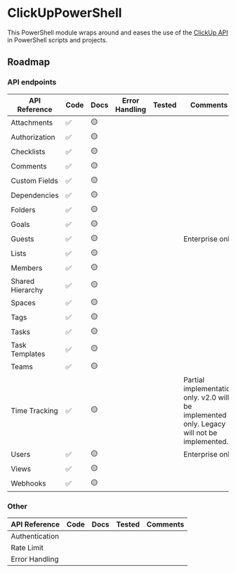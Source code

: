 # ClickUpPowerShell

This PowerShell module wraps around and eases the use of the [ClickUp API](https://clickup.com/api) in PowerShell scripts and projects.

## Roadmap

### API endpoints

| API Reference | Code | Docs | Error Handling | Tested | Comments |
| ------------- | ---- | ---- | --- | ------ | -------- |
| Attachments   | ✅    | 🟡    |   |         |          |
| Authorization | ✅    | 🟡    |   |        |          |
| Checklists    | ✅    | 🟡    |   |         |          |
| Comments      | ✅    | 🟡    |   |         |          |
| Custom Fields | ✅    | 🟡    |   |        |          |
| Dependencies  | ✅    | 🟡    |   |        |          |
| Folders       | ✅    | 🟡    |   |         |          |
| Goals         | ✅    | 🟡    |   |        |          |
| Guests        | ✅    | 🟡    |   |        | Enterprise only |
| Lists         | ✅    | 🟡    |   |         |          |
| Members       | ✅    | 🟡    |   |        |          |
| Shared Hierarchy | ✅    | 🟡    |   |        |          |
| Spaces        | ✅    | 🟡    |   |         |          |
| Tags          | ✅    | 🟡    |   |        |          |
| Tasks         | ✅    | 🟡    |   |         |          |
| Task Templates |✅    | 🟡    |   |        |          |
| Teams         | ✅    | 🟡    |   |         |          |
| Time Tracking | ✅    | 🟡    |   |        | Partial implementation only. v2.0 will be implemented only. Legacy will not be implemented. |
| Users         | ✅    | 🟡    |   |         | Enterprise only |
| Views         | ✅    | 🟡    |   |        |          |
| Webhooks      | ✅    | 🟡    |   |        |          |

### Other

| API Reference | Code | Docs | Tested | Comments |
| ------------- | ---- | ---- | ------ | -------- |
| Authentication      |      |      |        |          |
| Rate Limit          |      |      |        |          |
| Error Handling      |      |      |        |          |
